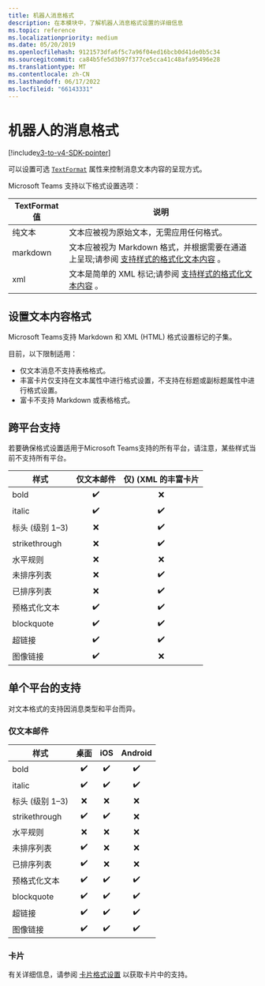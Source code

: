 ```yaml
---
title: 机器人消息格式
description: 在本模块中，了解机器人消息格式设置的详细信息
ms.topic: reference
ms.localizationpriority: medium
ms.date: 05/20/2019
ms.openlocfilehash: 9121573dfa6f5c7a96f04ed16bcb0d41de0b5c34
ms.sourcegitcommit: ca84b5fe5d3b97f377ce5cca41c48afa95496e28
ms.translationtype: MT
ms.contentlocale: zh-CN
ms.lasthandoff: 06/17/2022
ms.locfileid: "66143331"
---
```

# <a name="message-formatting-for-bots"></a>机器人的消息格式

[!include[v3-to-v4-SDK-pointer](~/includes/v3-to-v4-pointer-bots.md)]

可以设置可选 [`TextFormat`](/bot-framework/dotnet/bot-builder-dotnet-create-messages#customizing-a-message) 属性来控制消息文本内容的呈现方式。

Microsoft Teams 支持以下格式设置选项：

| TextFormat 值 | 说明 |
| --- | --- |
| 纯文本 | 文本应被视为原始文本，无需应用任何格式。 |
| markdown | 文本应被视为 Markdown 格式，并根据需要在通道上呈现;请参阅 [支持样式的格式化文本内容](#formatting-text-content) 。 |
| xml | 文本是简单的 XML 标记;请参阅 [支持样式的格式化文本内容](#formatting-text-content) 。 |

## <a name="formatting-text-content"></a>设置文本内容格式

Microsoft Teams支持 Markdown 和 XML (HTML) 格式设置标记的子集。

目前，以下限制适用：

* 仅文本消息不支持表格格式。
* 丰富卡片仅支持在文本属性中进行格式设置，不支持在标题或副标题属性中进行格式设置。
* 富卡不支持 Markdown 或表格格式。

## <a name="cross-platform-support"></a>跨平台支持

若要确保格式设置适用于Microsoft Teams支持的所有平台，请注意，某些样式当前不支持所有平台。

| 样式                     | 仅文本邮件 | 仅)  (XML 的丰富卡片 |
| ---                       | :---: | :---: |
| bold                      | ✔️️ | ❌ |
| italic                    | ✔️ | ✔️ |
| 标头 (级别 1&ndash;3)  | ❌ | ✔️ |
| strikethrough             | ❌ | ✔️ |
| 水平规则           | ❌ | ❌ |
| 未排序列表            | ❌ | ✔️ |
| 已排序列表              | ❌ | ✔️ |
| 预格式化文本         | ✔️ | ✔️ |
| blockquote                | ✔️ | ✔️ |
| 超链接                 | ✔️ | ✔️ |
| 图像链接                | ✔️ | ❌ |

## <a name="support-by-individual-platform"></a>单个平台的支持

对文本格式的支持因消息类型和平台而异。

### <a name="text-only-messages"></a>仅文本邮件

| 样式                     | 桌面 | iOS | Android |
| ---                       | :---: | :---: | :---: |
| bold                      | ✔️ | ✔️ | ✔️ |
| italic                    | ✔️ | ✔️ | ✔️ |
| 标头 (级别 1&ndash;3)  | ❌ | ❌ | ❌ |
| strikethrough             | ✔️ | ✔️ | ❌ |
| 水平规则           | ❌ | ❌ | ❌ |
| 未排序列表            | ✔️ | ❌ | ❌ |
| 已排序列表              | ✔️ | ❌ | ❌ |
| 预格式化文本         | ✔️ | ✔️ | ✔️ |
| blockquote                | ✔️ | ✔️ | ✔️ |
| 超链接                 | ✔️ | ✔️ | ✔️ |
| 图像链接                | ✔️ | ✔️ | ✔️ |

### <a name="cards"></a>卡片

有关详细信息，请参阅 [卡片格式设置](~/task-modules-and-cards/cards/cards-format.md) 以获取卡片中的支持。
